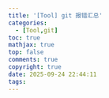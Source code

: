 ```yaml
---
title: '[Tool] git 报错汇总'
categories:
  - [Tool,git]
toc: true
mathjax: true
top: false
comments: true
copyright: true
date: 2025-09-24 22:44:11
tags:
---
```


# 
